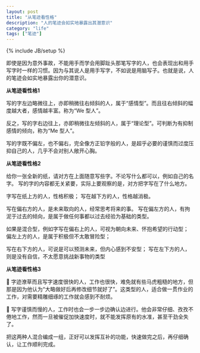 ```yaml
---
layout: post
title: "从笔迹看性格"
description: "人的笔迹会如实地暴露出其潜意识"
category: "life"
tags: ["笔迹"]
---
```

{% include JB/setup %}


即使是因为意外事故，不能用手而学会用脚趾头那笔写字的人，也会表现出和用手写字时一样的习惯。因为与其说人是用手写字，不如说是用脑写子。也就是说，人的笔迹会如实地暴露出你的潜意识。

**从笔迹看性格1**

写的字左边略微往上，亦即稍微往右倾斜的人，属于“感情型”。而且往右倾斜的幅度越大者，感情越丰富。称为“We 型人”。

反之，写的字右边往上，亦即稍微往左倾斜的人，属于“理论型”。可判断为有抑制感情的倾向，称为“Me 型人”。

写的字既不偏左，也不偏右，完全像方正铅字般的人，是超乎必要的谨慎而过度压抑自己的人，几乎不会对别人敞开心胸。


**从笔迹看性格2**

给你一张全新的纸，请对方在上面随意写些字。不论写什么都可以，例如自己的名字。
写的字的内容都无关紧要，实际上要观察的是，对方把字写在了什么地方。

字写在纸上方的人，性格积极；
写在越下方的人，性格越消极。

写在偏右方的人，是未来取向的人，经常思考将来的事。
写在偏左方的人，有拘泥于过去的倾向，是属于做任何事都以过去经验为基础的类型。

如果是混合型，例如字写在偏右上的人，可视为朝向未来、怀抱希望的行动型；
偏左上方的人，是属于积极但不太敢冒险型；

写在右下方的人，可说是可以预测未来，但内心感到不安型；
写在左下方的人，则是没有自信，不太愿意挑战新事物的类型


**从笔迹看性格3**

 字迹潦草而且写字速度很快的人，工作也很快，难免就有些马虎粗糙的地方，但那是因为他认为“大略做好后再修改细节就好了”。这类型的人，适合做一贯作业的工作，对需要精雕细琢的工作就会感到不耐烦。


 写字谨慎而慢的人，工作时也会一步一步边确认边进行。他会非常仔细、孜孜不倦地工作，然而一旦被催促加快速度时，就不能发挥原有的水准，甚至干劲全失了。


把这两种人混合编成一组，正好可以发挥互补的功能，快速做完之后，再仔细确认，让工作顺利完成。

